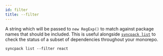 ```yaml
---
id: filter
title: --filter
---
```


A string which will be passed to `new RegExp()` to match against package names
that should be included. This is useful alongside [`syncpack list`](../list.md)
to check the status of a subset of dependencies throughout your monorepo.

```
syncpack list --filter react
```
